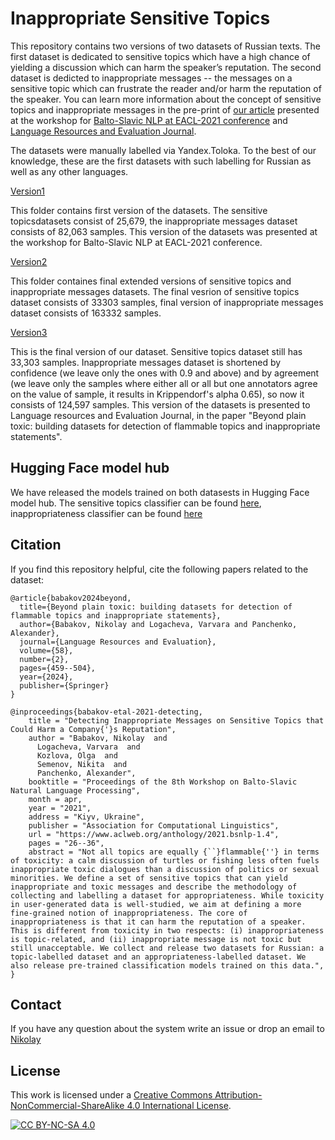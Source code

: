 # Inappropriate Sensitive Topics

This repository contains two versions of two datasets of Russian texts. 
The first dataset is dedicated to sensitive topics which have a high chance of yielding a discussion which can harm the speaker’s reputation.
The second dataset is dedicted to inappropriate messages -- the messages on a sensitive topic which can frustrate the reader and/or harm the reputation of the speaker.
You can learn more information about the concept of sensitive topics and inappropriate messages in the pre-print of [our article](https://arxiv.org/abs/2103.05345) presented at the workshop for [Balto-Slavic NLP at EACL-2021 conference](http://bsnlp.cs.helsinki.fi/) and [Language Resources and Evaluation Journal](https://link.springer.com/article/10.1007/s10579-023-09682-z).

The datasets were manually labelled via Yandex.Toloka.
To the best of our knowledge, these are the first datasets with such labelling for Russian as well as any other languages.

[Version1](Version1)

This folder contains first version of the datasets.  The sensitive topicsdatasets consist of 25,679,  the inappropriate messages dataset consists of 82,063 samples.
This version of the datasets was presented at the workshop for Balto-Slavic NLP at EACL-2021 conference.

[Version2](Version2)

This folder containes final extended versions of sensitive topics and inappropriate messages datasets.
The final vesrion of sensitive topics dataset consists of 33303 samples, final version of inappropriate messages dataset consists of 163332 samples.

[Version3](Version3)

This is the final version of our dataset. Sensitive topics dataset still has 33,303 samples. Inappropriate messages dataset is shortened by confidence (we leave only the ones with 0.9 and above) and by agreement (we leave only the samples where either all or all but one annotators agree on the value of sample, it results in Krippendorf's alpha 0.65), so now it consists of 124,597 samples. This version of the datasets is presented to Language resources and Evaluation Journal, in the paper "Beyond plain toxic: building datasets for detection of flammable topics and inappropriate statements". 


## Hugging Face model hub

We have released the models trained on both datasests in Hugging Face model hub.
The sensitive topics classifier can be found [here](https://huggingface.co/Skoltech/russian-sensitive-topics), inappropriateness classifier can be found [here](https://huggingface.co/Skoltech/russian-inappropriate-messages)

## Citation

If you find this repository helpful, cite the following papers related to the dataset:
```
@article{babakov2024beyond,
  title={Beyond plain toxic: building datasets for detection of flammable topics and inappropriate statements},
  author={Babakov, Nikolay and Logacheva, Varvara and Panchenko, Alexander},
  journal={Language Resources and Evaluation},
  volume={58},
  number={2},
  pages={459--504},
  year={2024},
  publisher={Springer}
}
```

```
@inproceedings{babakov-etal-2021-detecting,
    title = "Detecting Inappropriate Messages on Sensitive Topics that Could Harm a Company{'}s Reputation",
    author = "Babakov, Nikolay  and
      Logacheva, Varvara  and
      Kozlova, Olga  and
      Semenov, Nikita  and
      Panchenko, Alexander",
    booktitle = "Proceedings of the 8th Workshop on Balto-Slavic Natural Language Processing",
    month = apr,
    year = "2021",
    address = "Kiyv, Ukraine",
    publisher = "Association for Computational Linguistics",
    url = "https://www.aclweb.org/anthology/2021.bsnlp-1.4",
    pages = "26--36",
    abstract = "Not all topics are equally {``}flammable{''} in terms of toxicity: a calm discussion of turtles or fishing less often fuels inappropriate toxic dialogues than a discussion of politics or sexual minorities. We define a set of sensitive topics that can yield inappropriate and toxic messages and describe the methodology of collecting and labelling a dataset for appropriateness. While toxicity in user-generated data is well-studied, we aim at defining a more fine-grained notion of inappropriateness. The core of inappropriateness is that it can harm the reputation of a speaker. This is different from toxicity in two respects: (i) inappropriateness is topic-related, and (ii) inappropriate message is not toxic but still unacceptable. We collect and release two datasets for Russian: a topic-labelled dataset and an appropriateness-labelled dataset. We also release pre-trained classification models trained on this data.",
}
```
## Contact

If you have any question about the system write an issue or drop an email to [Nikolay](mailto:bbkhse@gmail.com)

## License
This work is licensed under a [Creative Commons Attribution-NonCommercial-ShareAlike 4.0 International License][cc-by-nc-sa].

[![CC BY-NC-SA 4.0][cc-by-nc-sa-image]][cc-by-nc-sa]

[cc-by-nc-sa]: http://creativecommons.org/licenses/by-nc-sa/4.0/
[cc-by-nc-sa-image]: https://i.creativecommons.org/l/by-nc-sa/4.0/88x31.png

